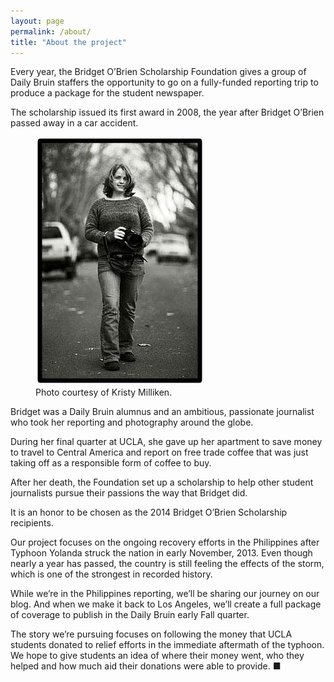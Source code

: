 ```yaml
---
layout: page
permalink: /about/
title: "About the project"
---
```



Every year, the Bridget O’Brien Scholarship Foundation gives a group of Daily Bruin staffers the opportunity to go on a fully-funded reporting trip to produce a package for the student newspaper.

The scholarship issued its first award in 2008, the year after Bridget O’Brien passed away in a car accident.

<figure class="right">
  <img src="/img/bridget-obrien.jpg"/>
  <figcaption>Photo courtesy of Kristy Milliken.</figcaption>
</figure>

Bridget was a Daily Bruin alumnus and an ambitious, passionate journalist who took her reporting and photography around the globe.

During her final quarter at UCLA, she gave up her apartment to save money to travel to Central America and report on free trade coffee that was just taking off as a responsible form of coffee to buy.

After her death, the Foundation set up a scholarship to help other student journalists pursue their passions the way that Bridget did.

It is an honor to be chosen as the 2014 Bridget O’Brien Scholarship recipients.

Our project focuses on the ongoing recovery efforts in the Philippines after Typhoon Yolanda struck the nation in early November, 2013. Even though nearly a year has passed, the country is still feeling the effects of the storm, which is one of the strongest in recorded history.

While we’re in the Philippines reporting, we’ll be sharing our journey on our blog. And when we make it back to Los Angeles, we’ll create a full package of coverage to publish in the Daily Bruin early Fall quarter.

The story we’re pursuing focuses on following the money that UCLA students donated to relief efforts in the immediate aftermath of the typhoon. We hope to give students an idea of where their money went, who they helped and how much aid their donations were able to provide. ■
